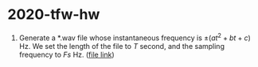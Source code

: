 # 2020-tfw-hw

1. Generate a *.wav file whose instantaneous frequency is $\pm(at^2+bt+c)$ Hz. We set the length of the file to $T$ second, and the sampling frequency to $Fs$ Hz.  ([file link](./1))

